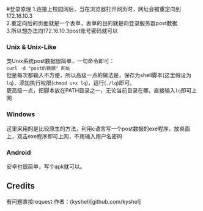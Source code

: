 #登录原理
1.连接上校园网后，当在浏览器打开网页时，网址会被重定向到172.16.10.3  
2.重定向后的页面就是一个表单，表单的目的就是向登录服务器post数据  
3.所以想办法向172.16.10.3post账号密码就可以  

### Unix & Unix-Like
类Unix系统post数据很简单，一句命令即可：  
`curl -d "post的数据" 网址`  
但是每次都输入不方便，所以高级一点的做法是，保存为shell脚本(这里假设为`lq`)，添加执行权限(`chmod u+x lq`)，运行(`./lq`)即可。  
更高级一点，把脚本放在PATH目录之一，无论当前目录在哪，直接输入`lq`即可上网  

### Windows
这里采用的是比较原生的方法，利用c语言写一个post数据的exe程序，放桌面上，双击exe程序即可上网，不用输入用户名密码

### Android
安卓也很简单，写个apk就可以。

## Credits
有问题直接request
作者：(kyshel)[github.com/kyshel]
